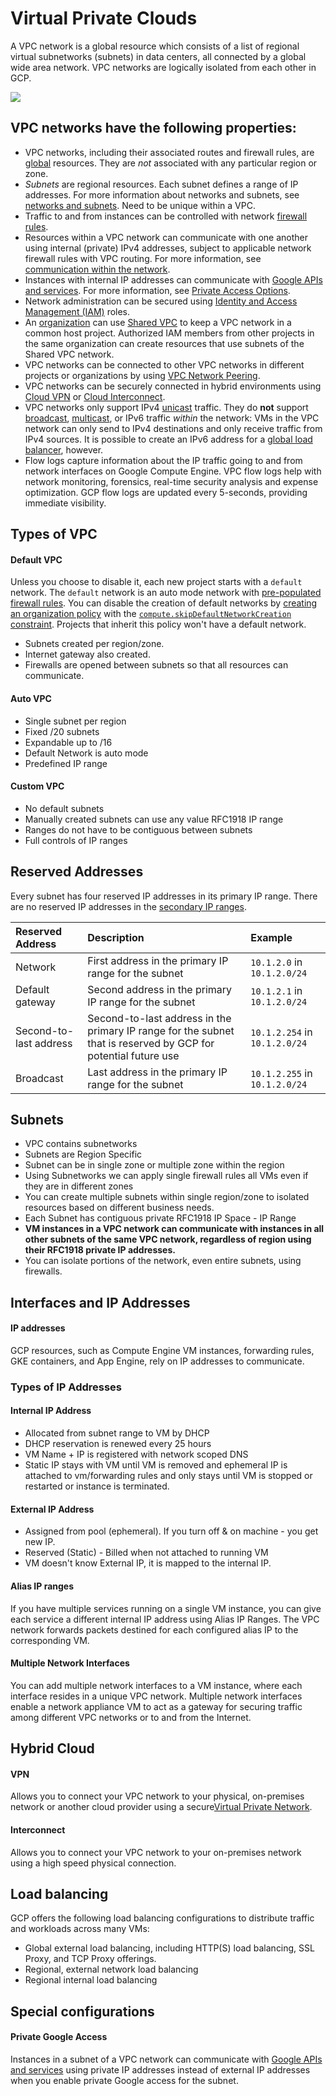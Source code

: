 # Virtual Private Clouds

A VPC network is a global resource which consists of a list of regional virtual subnetworks \(subnets\) in data centers, all connected by a global wide area network. VPC networks are logically isolated from each other in GCP.

![](../../../.gitbook/assets/image%20%2832%29.png)

## VPC networks have the following properties:

* VPC networks, including their associated routes and firewall rules, are [global](https://cloud.google.com/compute/docs/regions-zones/global-regional-zonal-resources) resources. They are _not_ associated with any particular region or zone.
* _Subnets_ are regional resources. Each subnet defines a range of IP addresses. For more information about networks and subnets, see [networks and subnets](https://cloud.google.com/vpc/docs/vpc#vpc_networks_and_subnets). Need to be unique within a VPC.
* Traffic to and from instances can be controlled with network [firewall rules](https://cloud.google.com/vpc/docs/vpc#firewall_rules).
* Resources within a VPC network can communicate with one another using internal \(private\) IPv4 addresses, subject to applicable network firewall rules with VPC routing. For more information, see [communication within the network](https://cloud.google.com/vpc/docs/vpc#intra_vpc_reqs).
* Instances with internal IP addresses can communicate with [Google APIs and services](https://developers.google.com/apis-explorer/). For more information, see [Private Access Options](https://cloud.google.com/vpc/docs/private-access-options).
* Network administration can be secured using [Identity and Access Management \(IAM\)](https://cloud.google.com/iam/docs/) roles.
* An [organization](https://cloud.google.com/resource-manager/docs/cloud-platform-resource-hierarchy#organizations) can use [Shared VPC](https://cloud.google.com/vpc/docs/shared-vpc) to keep a VPC network in a common host project. Authorized IAM members from other projects in the same organization can create resources that use subnets of the Shared VPC network.
* VPC networks can be connected to other VPC networks in different projects or organizations by using [VPC Network Peering](https://cloud.google.com/vpc/docs/vpc-peering).
* VPC networks can be securely connected in hybrid environments using [Cloud VPN](https://cloud.google.com/vpn/docs/concepts/overview) or [Cloud Interconnect](https://cloud.google.com/interconnect/docs/concepts/overview).
* VPC networks only support IPv4 [unicast](https://wikipedia.org/wiki/Unicast) traffic. They do **not** support [broadcast](https://wikipedia.org/wiki/Broadcasting_%28networking%29), [multicast](https://wikipedia.org/wiki/IP_multicast), or IPv6 traffic _within_ the network: VMs in the VPC network can only send to IPv4 destinations and only receive traffic from IPv4 sources. It is possible to create an IPv6 address for a [global load balancer](https://cloud.google.com/load-balancing/docs/ipv6), however.
* Flow logs capture information about the IP traffic going to and from network interfaces on Google Compute Engine. VPC flow logs help with network monitoring, forensics, real-time security analysis and expense optimization. GCP flow logs are updated every 5-seconds, providing immediate visibility.

####  <a id="routes"></a>

## Types of VPC

#### Default VPC

Unless you choose to disable it, each new project starts with a `default` network. The `default` network is an auto mode network with [pre-populated firewall rules](https://cloud.google.com/vpc/docs/firewalls#default_firewall_rules). You can disable the creation of default networks by [creating an organization policy](https://cloud.google.com/resource-manager/docs/organization-policy/creating-managing-policies) with the [`compute.skipDefaultNetworkCreation` constraint](https://cloud.google.com/resource-manager/docs/organization-policy/org-policy-constraints). Projects that inherit this policy won't have a default network.

* Subnets created per region/zone.
* Internet gateway also created.
* Firewalls are opened between subnets so that all resources can communicate.

#### Auto VPC

* Single subnet per region
* Fixed /20 subnets
* Expandable up to /16
* Default Network is auto mode
* Predefined IP range

#### Custom VPC

* No default subnets
* Manually created subnets can use any value RFC1918 IP range
* Ranges do not have to be contiguous between subnets
* Full controls of IP ranges

## Reserved Addresses

Every subnet has four reserved IP addresses in its primary IP range. There are no reserved IP addresses in the [secondary IP ranges](https://cloud.google.com/vpc/docs/alias-ip).

| Reserved Address | Description | Example |
| :--- | :--- | :--- |
| Network | First address in the primary IP range for the subnet | `10.1.2.0` in `10.1.2.0/24` |
| Default gateway | Second address in the primary IP range for the subnet | `10.1.2.1` in `10.1.2.0/24` |
| Second-to-last address | Second-to-last address in the primary IP range for the subnet that is reserved by GCP for potential future use | `10.1.2.254` in `10.1.2.0/24` |
| Broadcast | Last address in the primary IP range for the subnet | `10.1.2.255` in `10.1.2.0/24` |

## Subnets

* VPC contains subnetworks
* Subnets are Region Specific
* Subnet can be in single zone or multiple zone within the region
* Using Subnetworks we can apply single firewall rules all VMs even if they are in different zones
* You can create multiple subnets within single region/zone to isolated resources based on different business needs.
* Each Subnet has contiguous private RFC1918 IP Space - IP Range
* **VM instances in a VPC network can communicate with instances in all other subnets of the same VPC network, regardless of region using their RFC1918 private IP addresses.**
* You can isolate portions of the network, even entire subnets, using firewalls.

## Interfaces and IP Addresses

#### IP addresses <a id="ip_addresses"></a>

GCP resources, such as Compute Engine VM instances, forwarding rules, GKE containers, and App Engine, rely on IP addresses to communicate.

### Types of IP Addresses

#### Internal IP Address

* Allocated from subnet range to VM by DHCP
* DHCP reservation is renewed every 25 hours
* VM Name + IP is registered with network scoped DNS
* Static IP stays with VM until VM is removed and ephemeral IP is attached to vm/forwarding rules and only stays until VM is stopped or restarted or instance is terminated.

#### External IP Address

* Assigned from pool \(ephemeral\). If you turn off & on machine - you get new IP.
* Reserved \(Static\) - Billed when not attached to running VM
* VM doesn't know External IP, it is mapped to the internal IP.

#### Alias IP ranges <a id="alias_ip_ranges"></a>

If you have multiple services running on a single VM instance, you can give each service a different internal IP address using Alias IP Ranges. The VPC network forwards packets destined for each configured alias IP to the corresponding VM.

#### Multiple Network Interfaces <a id="multiple_network_interfaces"></a>

You can add multiple network interfaces to a VM instance, where each interface resides in a unique VPC network. Multiple network interfaces enable a network appliance VM to act as a gateway for securing traffic among different VPC networks or to and from the Internet.

## Hybrid Cloud

#### VPN <a id="vpn"></a>

Allows you to connect your VPC network to your physical, on-premises network or another cloud provider using a secure[Virtual Private Network](https://wikipedia.org/wiki/Virtual_private_network).

#### Interconnect <a id="interconnect"></a>

Allows you to connect your VPC network to your on-premises network using a high speed physical connection.

## Load balancing

GCP offers the following load balancing configurations to distribute traffic and workloads across many VMs:

* Global external load balancing, including HTTP\(S\) load balancing, SSL Proxy, and TCP Proxy offerings.
* Regional, external network load balancing
* Regional internal load balancing

## Special configurations

#### Private Google Access <a id="private_google_access"></a>

Instances in a subnet of a VPC network can communicate with [Google APIs and services](https://developers.google.com/apis-explorer/) using private IP addresses instead of external IP addresses when you enable private Google access for the subnet.

